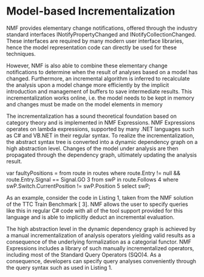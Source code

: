 # Model-based Incrementalization

NMF provides elementary change notifications, offered
through the industry standard interfaces INotifyPropertyChanged and INotifyCollectionChanged. These interfaces are required by many modern user interface
libraries, hence the model representation code can directly be used for these
techniques.

However, NMF is also able to combine these elementary change notifications
to determine when the result of analyses based on a model has changed. Furthermore, an incremental algorithm is inferred to recalculate the analysis upon
a model change more efficiently by the implicit introduction and management
of buffers to save intermediate results. This incrementalization works online, i.e.
the model needs to be kept in memory and changes must be made on the model
elements in memory

The incrementalization has a sound theoretical foundation based on category
theory and is implemented in NMF Expressions. NMF Expressions operates
on lambda expressions, supported by many .NET languages such as C# and
VB.NET in their regular syntax. To realize the incrementalization, the abstract
syntax tree is converted into a dynamic dependency graph on a high abstraction
level. Changes of the model under analysis are then propagated through the
dependency graph, ultimately updating the analysis result.

var faultyPositions = from route in routes
        where route.Entry != null && route.Entry.Signal == Signal.GO
3 from swP in route.Follows
4 where swP.Switch.CurrentPosition != swP.Position
5 select swP;

As an example, consider the code in Listing 1, taken from the NMF solution
of the TTC Train Benchmark [ 3]. NMF allows the user to specify queries like
this in regular C# code with all of the tool support provided for this language
and is able to implicitly deduct an incremental evaluation.

The high abstraction level in the dynamic dependency graph is achieved by a
manual incrementalization of analysis operators yielding valid results as a consequence of the underlying formalization as a categorial functor. NMF Expressions
includes a library of such manually incrementalized operators, including most of
the Standard Query Operators (SQO)4. As a consequence, developers can specify query analyses conveniently through the query syntax such as used in Listing
1.
